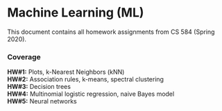# Machine Learning (ML)

This document contains all homework assignments from CS 584 (Spring 2020).</br>

### Coverage
**HW#1:** Plots, k-Nearest Neighbors (kNN)</br>
**HW#2:** Association rules, k-means, spectral clustering</br>
**HW#3:** Decision trees</br>
**HW#4:** Multinomial logistic regression, naive Bayes model</br>
**HW#5:** Neural networks</br>
